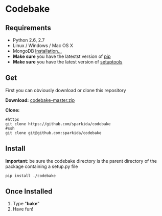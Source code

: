 Codebake
========

Requirements
------------
* Python 2.6, 2.7
* Linux / Windows / Mac OS X
* MongoDB [Installation...](http://docs.mongodb.org/manual/installation/)
* **Make sure** you have the latestst version of [pip](http://pip.readthedocs.org/en/latest/installing.html)
* **Make sure** you have the latest version of [setuptools](https://pypi.python.org/pypi/setuptools#installation-instructions)

Get
---
First you can obviously download or clone this repository

**Download:**
[codebake-master.zip](https://github.com/sparkida/codebake/archive/master.zip)

**Clone:**
```
#https
git clone https://github.com/sparkida/codebake
#ssh
git clone git@github.com:sparkida/codebake
```

Install
-------

**Important**: be sure the codebake directory is the parent
directory of the package containing a setup.py file
```
pip install ./codebake
```


Once Installed
--------------
1. Type "**bake**"
2. Have fun!

